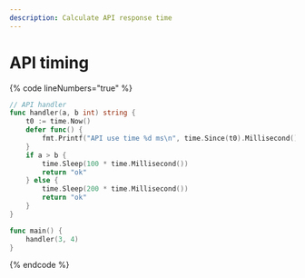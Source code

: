 ```yaml
---
description: Calculate API response time
---
```


# API timing

{% code lineNumbers="true" %}
```go
// API handler
func handler(a, b int) string {
    t0 := time.Now()
    defer func() {
        fmt.Printf("API use time %d ms\n", time.Since(t0).Millisecond()) 
    }
    if a > b {
        time.Sleep(100 * time.Millisecond())
        return "ok"
    } else {
        time.Sleep(200 * time.Millisecond())
        return "ok"
    }
}

func main() {
    handler(3, 4)
}
```
{% endcode %}
